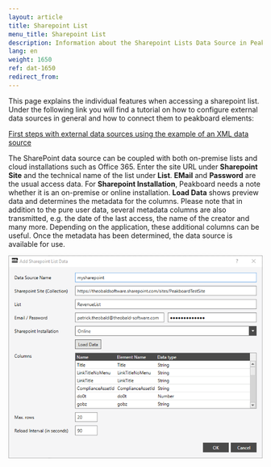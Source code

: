 ```yaml
---
layout: article
title: Sharepoint List
menu_title: Sharepoint List
description: Information about the Sharepoint Lists Data Source in Peakboard
lang: en
weight: 1650
ref: dat-1650
redirect_from:
---
```


This page explains the individual features when accessing a sharepoint list. 
Under the following link you will find a tutorial on how to configure external data sources in general and how to connect them to peakboard elements:

[First steps with external data sources using the example of an XML data source](/tutorials/03-en-xml-data.html)

The SharePoint data source can be coupled with both on-premise lists and cloud installations such as Office 365. 
Enter the site URL under **Sharepoint Site** and the technical name of the list under **List**.
**EMail** and **Password** are the usual access data. 
For **Sharepoint Installation**, Peakboard needs a note whether it is an on-premise or online installation.
**Load Data** shows preview data and determines the metadata for the columns. 
Please note that in addition to the pure user data, several metadata columns are also transmitted, e.g. the date of the last access, the name of the creator and many more. 
Depending on the application, these additional columns can be useful.
Once the metadata has been determined, the data source is available for use.

![Sharepoint list](/assets/images/data-sources/sharepointlist/sharepoint.png)